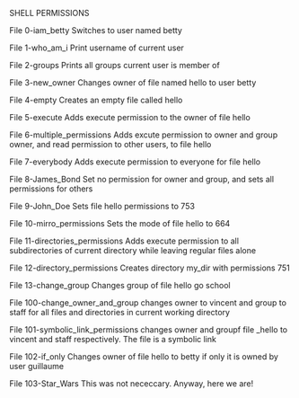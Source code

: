 SHELL PERMISSIONS

File 0-iam_betty
Switches to user named betty

File 1-who_am_i
Print username of current user

File 2-groups
Prints all groups current user is member of

File 3-new_owner
Changes owner of file named hello to user betty

File 4-empty
Creates an empty file called hello

File 5-execute
Adds execute permission to the owner of file hello

File 6-multiple_permissions
Adds excute permission to owner and group owner, and
read permission to other users, to file hello

File 7-everybody
Adds execute permission to everyone for file hello

File 8-James_Bond
Set no permission for owner and group, and sets
all permissions for others

File 9-John_Doe
Sets file hello permissions to 753

File 10-mirro_permissions
Sets the mode of file hello to 664

File 11-directories_permissions
Adds execute permission to all subdirectories of current
directory while leaving regular files alone

File 12-directory_permissions
Creates directory my_dir with permissions 751

File 13-change_group
Changes group of file hello go school

File 100-change_owner_and_group
changes owner to vincent and group to staff for all files 
and directories in current working directory

File 101-symbolic_link_permissions
changes owner and groupf file _hello to vincent and staff
respectively. The file is a symbolic link

File 102-if_only
Changes owner of file hello to betty if only it is owned by user guillaume


File 103-Star_Wars
This was not nececcary. Anyway, here we are!
